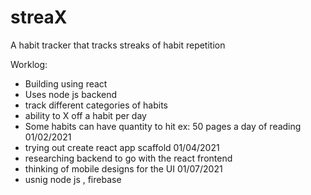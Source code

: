 # streaX
A habit tracker that tracks streaks of habit repetition

Worklog:
- Building using react
- Uses node js backend 
- track different categories of habits
- ability to X off a habit per day
- Some habits can have quantity to hit ex: 50 pages a day of reading
01/02/2021
- trying out create react app scaffold
01/04/2021
- researching backend to go with the react frontend
- thinking of mobile designs for the UI
01/07/2021
- usnig node js , firebase
